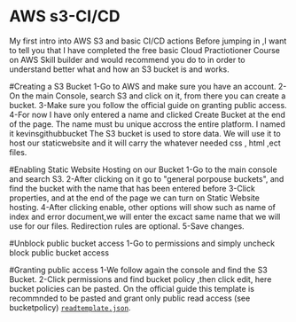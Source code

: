 # AWS s3-CI/CD
My first intro into AWS S3 and basic CI/CD actions
Before jumping in ,I want to tell you that I have completed the free basic Cloud Practiotioner Course on AWS Skill builder and would recommend you do to in order to understand better what and how an S3 bucket is and works.

#Creating a S3 Bucket
1-Go to AWS and make sure you have an account.
2-On the main Console, search S3 and click on it, from there you can create a bucket.
3-Make sure you follow the official guide on granting public access.
4-For now I have only entered a name and clicked Create Bucket at the end of the page.
The name must bu unique accross the entire platform.
I named it kevinsgithubbucket
The S3 bucket is used to store data. We will use it to host our staticwebsite and it will carry the whatever needed css , html ,ect files.

#Enabling Static Website Hosting on our Bucket
1-Go to the main console and search S3.
2-After clicking on it go to "general porpouse buckets", and find the bucket with the name that has been entered before
3-Click properties, and at the end of the page we can turn on Static Website hosting.
4-After clicking enable, other options will show such as name of index and error document,we will enter the excact same name that we will use for our files. Redirection rules are optional.
5-Save changes.

#Unblock public bucket access
1-Go to permissions and simply uncheck block public bucket access

#Granting public access
1-We follow again the console and find the S3 Bucket.
2-Click permissions and find bucket policy ,then click edit, here bucket policies can be pasted.
On the official guide this template is recommnded to be pasted and grant only public read access (see bucketpolicy) [`readtemplate.json`](./readtemplate.json).




